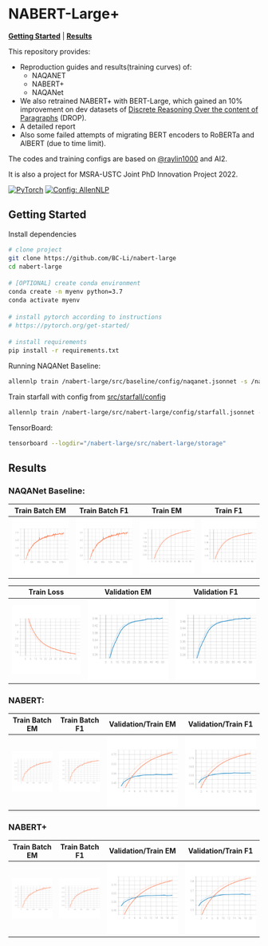 # NABERT-Large+
[**Getting Started**](#getting-started) | [**Results**](#results)



This repository provides:
* Reproduction guides and results(training curves) of:
    * NAQANET
    * NABERT+
    * NAQANet
* We also retrained NABERT+ with BERT-Large, which gained an 10% improvement on dev datasets of [Discrete Reasoning Over the content of Paragraphs](https://allenai.org/data/drop) (DROP).
* A detailed report
* Also some failed attempts of migrating BERT encoders to RoBERTa and AlBERT (due to time limit).

The codes and training configs are based on [@raylin1000](https://github.com/raylin1000) and AI2.



It is also a project for MSRA-USTC Joint PhD Innovation Project 2022.

<a href="https://pytorch.org/get-started/locally/"><img alt="PyTorch" src="https://img.shields.io/badge/PyTorch-ee4c2c?logo=pytorch&logoColor=white"></a>
<a href="https://github.com/allenai/allennlp"><img alt="Config: AllenNLP" src="https://img.shields.io/badge/Config-AllenNLP-89b8cd"></a>



## Getting Started

Install dependencies

```bash
# clone project
git clone https://github.com/BC-Li/nabert-large
cd nabert-large

# [OPTIONAL] create conda environment
conda create -n myenv python=3.7
conda activate myenv

# install pytorch according to instructions
# https://pytorch.org/get-started/

# install requirements
pip install -r requirements.txt
```

Running NAQANet Baseline:

```bash
allennlp train /nabert-large/src/baseline/config/naqanet.jsonnet -s /nabert-large/src/baseline/storage --include-package baseline
```

Train starfall with config from [src/starfall/config](configs/experiment/)

```bash
allennlp train /nabert-large/src/nabert-large/config/starfall.jsonnet -s /nabert-large/src/nabert-large/storage --include-package nabert-large
```

TensorBoard:

```bash
tensorboard --logdir="/nabert-large/src/nabert-large/storage"
```

## Results

### NAQANet Baseline:

| Train Batch EM                                      | Train Batch F1                              | Train EM                        | Train F1                        |
| --------------------------------------------------- | ------------------------------------------- | ------------------------------- | ------------------------------- |
| ![train_batch_em (1)](/imgs/naqanet/train_batch_em.svg) | ![train_batch_f1](/imgs/naqanet/train_batch_f1.svg) | ![train_em](/imgs/naqanet/train_em.svg) | ![train_f1](/imgs/naqanet/train_f1.svg) |

| Train Loss                          | Validation EM                             | Validation F1                             |
| ----------------------------------- | ----------------------------------------- | ----------------------------------------- |
| ![train_loss](/imgs/naqanet/train_loss.svg) | ![validation_em](/imgs/naqanet/validation_em.svg) | ![validation_f1](/imgs/naqanet/validation_f1.svg) |

### NABERT:

| Train Batch EM                                         | Train Batch F1                                         | Validation/Train EM              | Validation/Train F1              |
| ------------------------------------------------------ | ------------------------------------------------------ | -------------------------- | -------------------------- |
| ![epoch_metrics_em](/imgs/nabert/epoch_metrics_em.svg) | ![epoch_metrics_f1](/imgs/nabert/epoch_metrics_f1.svg) | ![em](/imgs/nabert/em.svg) | ![f1](/imgs/nabert/f1.svg) |


### NABERT+

| Train Batch EM                                               | Train Batch F1                                               | Validation/Train EM                                                | Validation/Train F1                                                |
| ------------------------------------------------------------ | ------------------------------------------------------------ | ------------------------------------------------------------ | ------------------------------------------------------------ |
| ![epoch_metrics_em](/imgs/nabert+/epoch_metrics_em.svg) | ![epoch_metrics_f1](/imgs/nabert+/epoch_metrics_f1.svg) | ![em](/imgs/nabert+/em.svg) | ![f1](/imgs/nabert+/f1.svg) |

